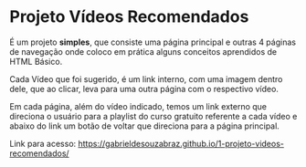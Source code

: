 # Projeto Vídeos Recomendados

  É um projeto **simples**, que consiste uma página principal e outras 4 páginas de navegação onde coloco em prática alguns conceitos aprendidos de HTML Básico.

  Cada Vídeo que foi sugerido, é um link interno, com uma imagem dentro dele, que ao clicar, leva para uma outra página com o respectivo vídeo.

  Em cada página, além do vídeo indicado, temos um link externo que direciona o usuário para a playlist do curso gratuito referente a cada vídeo e abaixo do link um botão de voltar que direciona para a página principal.
 
 Link para acesso: https://gabrieldesouzabraz.github.io/1-projeto-videos-recomendados/
